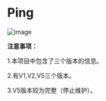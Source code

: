 # Ping
![image](https://github.com/YHQ0214/Ping/assets/109493302/5e07698e-e09d-49f1-a7e1-3eaffa355b04)

**注意事项：**

1.本项目中包含了三个版本的信息。

2.有V1,V2,V5三个版本。

3.V5版本较为完整（停止维护）。
